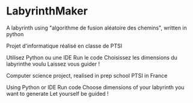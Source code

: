 # LabyrinthMaker
A labyrinth using "algorithme de fusion aléatoire des chemins", written in python

Projet d'informatique réalisé en classe de PTSI

Utilisez Python ou une IDE
Run le code
Choisissez les dimensions du labyrinthe voulu
Laissez vous guider !

Computer science project, realised in prep school PTSI in France

Using Python or IDE
Run code
Choose dimensions of your labyrinth you want to generate
Let yourself be guided !
